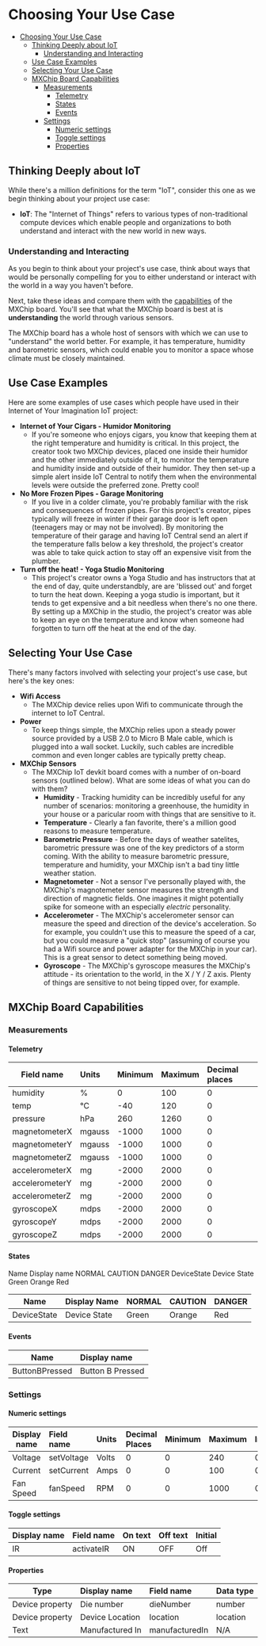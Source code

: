 # Choosing Your Use Case

- [Choosing Your Use Case](#choosing-your-use-case)
  - [Thinking Deeply about IoT](#thinking-deeply-about-iot)
    - [Understanding and Interacting](#understanding-and-interacting)
  - [Use Case Examples](#use-case-examples)
  - [Selecting Your Use Case](#selecting-your-use-case)
  - [MXChip Board Capabilities](#mxchip-board-capabilities)
    - [Measurements](#measurements)
      - [Telemetry](#telemetry)
      - [States](#states)
      - [Events](#events)
    - [Settings](#settings)
      - [Numeric settings](#numeric-settings)
      - [Toggle settings](#toggle-settings)
      - [Properties](#properties)

## Thinking Deeply about IoT

While there's a million definitions for the term "IoT", consider this one as we begin thinking about your project use case:

- **IoT**: The "Internet of Things" refers to various types of non-traditional compute devices which enable people and organizations to both understand and interact with the new world in new ways.

### Understanding and Interacting
As you begin to think about your project's use case, think about ways that would be personally compelling for you to either understand or interact with the world in a way you haven't before.

Next, take these ideas and compare them with the [capabilities](#mxchip-board-capabilities) of the MXChip board.  You'll see that what the MXChip board is best at is **understanding** the world through various sensors.

The MXChip board has a whole host of sensors with which we can use to "understand" the world better.  For example, it has temperature, humidity and barometric sensors, which could enable you to monitor a space whose climate must be closely maintained.

## Use Case Examples

Here are some examples of use cases which people have used in their Internet of Your Imagination IoT project:

- **Internet of Your Cigars - Humidor Monitoring**
  - If you're someone who enjoys cigars, you know that keeping them at the right temperature and humidity is critical.  In this project, the creator took two MXChip devices, placed one inside their humidor and the other immediately outside of it, to monitor the temperature and humidity inside and outside of their humidor.  They then set-up a simple alert inside IoT Central to notify them when the environmental levels were outside the preferred zone.  Pretty cool!
- **No More Frozen Pipes - Garage Monitoring**
  - If you live in a colder climate, you're probably familiar with the risk and consequences of frozen pipes.  For this project's creator, pipes typically will freeze in winter if their garage door is left open (teenagers may or may not be involved).  By monitoring the temperature of their garage and having IoT Central send an alert if the temperature falls below a key threshold, the project's creator was able to take quick action to stay off an expensive visit from the plumber.
- **Turn off the heat! - Yoga Studio Monitoring**
  - This project's creator owns a Yoga Studio and has instructors that at the end of day, quite understandbly, are are 'blissed out' and forget to turn the heat down.  Keeping a yoga studio is important, but it tends to get expensive and a bit needless when there's no one there.  By setting up a MXChip in the studio, the project's creator was able to keep an eye on the temperature and know when someone had forgotten to turn off the heat at the end of the day.

## Selecting Your Use Case

There's many factors involved with selecting your project's use case, but here's the key ones:

+ **Wifi Access**
  + The MXChip device relies upon Wifi to communicate through the internet to IoT Central.
+ **Power**
  + To keep things simple, the MXChip relies upon a steady power source provided by a USB 2.0 to Micro B Male cable, which is plugged into a wall socket.  Luckily, such cables are incredible common and even longer cables are typically pretty cheap.
+ **MXChip Sensors**
  + The MXChip IoT devkit board comes with a number of on-board sensors (outlined below).  What are some ideas of what you can do with them?
    + **Humidity** - Tracking humidity can be incredibly useful for any number of scenarios: monitoring a greenhouse, the humidity in your house or a paricular room with things that are sensitive to it.
    + **Temperature** - Clearly a fan favorite, there's a million good reasons to measure temperature.
    + **Barometric Pressure** - Before the days of weather satelites, barometric pressure was one of the key predictors of a storm coming.  With the ability to measure barometric pressure, temperature and humidity, your MXChip isn't a bad tiny little weather station.
    + **Magnetometer** - Not a sensor I've personally played with, the MXChip's magnotemeter sensor measures the strength and direction of magnetic fields.  One imagines it might potentially spike for someone with an especially *electric* personality.
    + **Accelerometer** - The MXChip's accelerometer sensor can measure the speed and direction of the device's acceleration.  So for example, you couldn't use this to measure the speed of a car, but you could measure a "quick stop" (assuming of course you had a Wifi source and power adapter for the MXChip in your car).  This is a great sensor to detect something being moved.
    + **Gyroscope** - The MXChip's gyroscope measures the MXChip's attitude - its orientation to the world, in the X / Y / Z axis.  Plenty of things are sensitive to not being tipped over, for example.

## MXChip Board Capabilities

### Measurements

#### Telemetry
| Field name	| Units	 | Minimum | Maximum	| Decimal places |
| ------------- | :----- | :------ | :------ | :------------- |
| humidity	    | %      | 0	   | 100	 | 0              |
| temp	        | °C     | -40	   | 120	 | 0              |
| pressure	    | hPa	 | 260     | 1260    | 0              |
| magnetometerX	| mgauss | -1000   | 1000	 | 0              |
| magnetometerY	| mgauss | -1000   | 1000    | 0              |
| magnetometerZ	| mgauss|	-1000|	1000|	0|
| accelerometerX |	mg|	-2000|	2000|	0|
| accelerometerY |	mg|	-2000|	2000|	0|
| accelerometerZ |	mg|	-2000|	2000|	0|
| gyroscopeX|	mdps|	-2000|	2000|	0|
| gyroscopeY|	mdps|	-2000|	2000|	0|
| gyroscopeZ|	mdps|	-2000|	2000|	0|

#### States

Name	Display name	NORMAL	CAUTION	DANGER
DeviceState	Device State	Green	Orange	Red

| Name	| Display Name	 | NORMAL| CAUTION	| DANGER |
| ------------- | :----- | :------ | :------ | :------------- |
| DeviceState	    | Device State     | Green	   | Orange	 | Red             |

#### Events

| Name	| Display name	 | 
| ------------- | :----- |
| ButtonBPressed	    | Button B Pressed      | 

### Settings

#### Numeric settings
| Display name	| Field name	 | Units| Decimal Places	| Minimum | Maximum | Initial |
| ------------- | :----- | :------ | :------ | :---- | :---- | :---- |
| Voltage	    | setVoltage     | Volts	   | 0	 | 0  | 240             | 0 |
| Current	    | setCurrent     | Amps	   | 0	 | 0  | 100             | 0 |
| Fan Speed	    | fanSpeed     | RPM	   | 0	 | 0  | 1000             | 0 |

#### Toggle settings
| Display name	| Field name	 | On text| Off text	| Initial | 
| ------------- | :----- | :------ | :------ | :---- |
| IR	    | activateIR    | ON	   | OFF	 | Off |

#### Properties
| Type	| Display name	 | Field name| Data type | 
| ------------- | :----- | :------ | :------ |
| Device property	    | Die number    | dieNumber	   | number	 |
| Device property	    | Device Location    | location	   | location	 |
| Text	    | Manufactured In   | manufacturedIn   | N/A	 |


